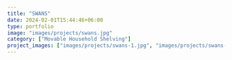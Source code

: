 ```yaml
---
title: "SWANS"
date: 2024-02-01T15:44:46+06:00
type: portfolio
image: "images/projects/swans.jpg"
category: ["Movable Household Shelving"]
project_images: ["images/projects/swans-1.jpg", "images/projects/swans-2.jpg", "images/projects/swans-3.jpg", "images/projects/swans-4.jpg", "images/projects/swans-5.jpg", "images/projects/swans-6.jpg"]
---
```


